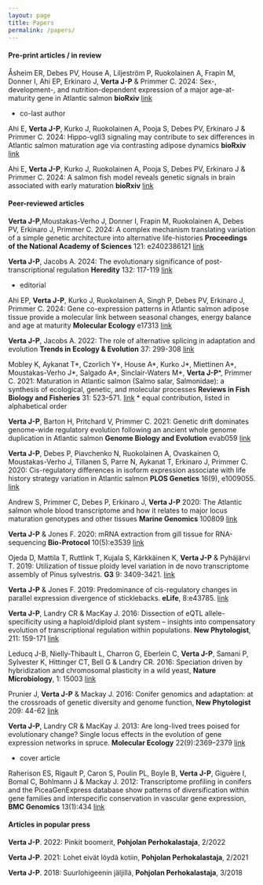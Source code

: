 ```yaml
---
layout: page
title: Papers
permalink: /papers/
---
```


#### Pre-print articles / in review

Åsheim ER, Debes PV, House A, Liljeström P, Ruokolainen A, Frapin M, Donner I, Ahi EP, Erkinaro J, **Verta J-P** & Primmer C. 2024: Sex-, development-, and nutrition-dependent expression of a major age-at-maturity gene in Atlantic salmon **bioRxiv** [link](https://www.biorxiv.org/content/10.1101/2024.09.15.613130v2.abstract)
* co-last author

Ahi E, **Verta J-P**, Kurko J, Ruokolainen A, Pooja S, Debes PV, Erkinaro J & Primmer C. 2024: Hippo-vgll3 signaling may contribute to sex differences in Atlantic salmon maturation age via contrasting adipose dynamics **bioRxiv** [link](https://www.biorxiv.org/content/10.1101/2024.10.21.619349v1)

Ahi E, **Verta J-P**, Kurko J, Ruokolainen A, Pooja S, Debes PV, Erkinaro J & Primmer C. 2024: A salmon fish model reveals genetic signals in brain associated with early maturation **bioRxiv** [link](https://www.biorxiv.org/content/10.1101/2024.03.18.585557v1)

#### Peer-reviewed articles

**Verta J-P**,Moustakas-Verho J, Donner I, Frapin M, Ruokolainen A, Debes PV, Erkinaro J, Primmer C. 2024: A complex mechanism translating variation of a simple genetic architecture into alternative life-histories **Proceedings of the National Academy of Sciences** 121: e2402386121 [link](https://doi.org/10.1073/pnas.2402386121)

**Verta J-P**, Jacobs A. 2024: The evolutionary significance of post-transcriptional regulation **Heredity** 132: 117-119 [link](https://www.nature.com/articles/s41437-024-00674-5)
* editorial

Ahi EP, **Verta J-P**, Kurko J, Ruokolainen A, Singh P, Debes PV, Erkinaro J, Primmer C. 2024: Gene co-expression patterns in Atlantic salmon adipose tissue provide a molecular link between seasonal changes, energy balance and age at maturity **Molecular Ecology** e17313 [link](https://onlinelibrary.wiley.com/doi/full/10.1111/mec.17313)

**Verta J-P**, Jacobs A. 2022: The role of alternative splicing in adaptation and evolution **Trends in Ecology & Evolution** 37: 299-308 [link](https://www.sciencedirect.com/science/article/pii/S0169534721003153)

Mobley K, Aykanat T\*, Czorlich Y\*, House A\*, Kurko J\*, Miettinen A\*, Moustakas-Verho J\*, Salgado A\*, Sinclair-Waters M\*,  **Verta J-P**\*, Primmer C. 2021: Maturation in Atlantic salmon (Salmo salar, Salmonidae): a synthesis of ecological, genetic, and molecular processes **Reviews in Fish Biology and Fisheries** 31: 523–571. [link](https://link.springer.com/article/10.1007/s11160-021-09656-w) \* equal contribution, listed in alphabetical order

**Verta J-P**, Barton H, Pritchard V, Primmer C. 2021: Genetic drift dominates genome-wide regulatory evolution following an ancient whole genome duplication in Atlantic salmon **Genome Biology and Evolution** evab059 [link](https://academic.oup.com/gbe/article/13/5/evab059/6179807?login=true)

**Verta J-P**, Debes P, Piavchenko N, Ruokolainen A, Ovaskainen O, Moustakas-Verho J, Tillanen S, Parre N, Aykanat T, Erkinaro J, Primmer C. 2020: Cis-regulatory differences in isoform expression associate with life history strategy variation in Atlantic salmon **PLOS Genetics**  16(9), e1009055.  [link](https://journals.plos.org/plosgenetics/article?id=10.1371/journal.pgen.1009055)

Andrew S, Primmer C, Debes P, Erkinaro J, **Verta J-P** 2020: The Atlantic salmon whole blood transcriptome and how it relates to major locus maturation genotypes and other tissues **Marine Genomics** 100809 [link](https://www.sciencedirect.com/science/article/pii/S1874778720300702)

**Verta J-P** & Jones F. 2020: mRNA extraction from gill tissue for RNA-sequencing **Bio-Protocol** 10(5):e3539 [link](https://bio-protocol.org/pdf/bio-protocol3539.pdf)

Ojeda D, Mattila T, Ruttlink T, Kujala S, Kärkkäinen K, **Verta J-P** & Pyhäjärvi T. 2019: Utilization of tissue ploidy level variation in de novo transcriptome assembly of Pinus sylvestris. **G3** 9: 3409-3421. [link](https://www.g3journal.org/content/early/2019/08/19/g3.119.400357.abstract)

**Verta J-P** & Jones F. 2019: Predominance of cis-regulatory changes in parallel expression divergence of sticklebacks. **eLife**, 8:e43785. [link](https://elifesciences.org/articles/43785)

**Verta J-P**, Landry CR & MacKay J. 2016: Dissection of eQTL allele-specificity using a haploid/diploid plant system – insights into compensatory evolution of transcriptional regulation within populations. **New Phytologist**, 211: 159-171 [link](https://nph.onlinelibrary.wiley.com/doi/full/10.1111/nph.13888)

Leducq J-B, Nielly-Thibault L, Charron G, Eberlein C, **Verta J-P**, Samani P, Sylvester K, Hittinger CT, Bell G & Landry CR. 2016: Speciation driven by hybridization and chromosomal plasticity in a wild yeast, **Nature Microbiology**, 1: 15003 [link](https://www.nature.com/articles/nmicrobiol20153)

Prunier J, **Verta J-P** & Mackay J. 2016: Conifer genomics and adaptation: at the crossroads of genetic diversity and genome function, **New Phytologist** 209: 44-62 [link](https://nph.onlinelibrary.wiley.com/doi/pdf/10.1111/nph.13565)

**Verta J-P**, Landry CR & MacKay J. 2013: Are long-lived trees poised for evolutionary change? Single locus effects in the evolution of gene expression networks in spruce. **Molecular Ecology** 22(9):2369–2379 [link](https://onlinelibrary.wiley.com/doi/full/10.1111/mec.12189)
* cover article

Raherison ES, Rigault P, Caron S, Poulin PL, Boyle B, **Verta J-P**, Giguère I, Bomal C, Bohlmann J & Mackay J. 2012: Transcriptome profiling in conifers and the PiceaGenExpress database show patterns of diversification within gene families and interspecific conservation in vascular gene expression, **BMC Genomics** 13(1):434 [link](https://bmcgenomics.biomedcentral.com/articles/10.1186/1471-2164-13-434)

#### Articles in popular press

**Verta J-P**. 2022: Pinkit boomerit, **Pohjolan Perhokalastaja**, 2/2022

**Verta J-P**. 2021: Lohet eivät löydä kotiin, **Pohjolan Perhokalastaja**, 2/2021

**Verta J-P**. 2018: Suurlohigeenin jäljillä, **Pohjolan Perhokalastaja**, 3/2018
